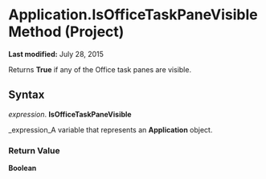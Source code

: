 
# Application.IsOfficeTaskPaneVisible Method (Project)

 **Last modified:** July 28, 2015

Returns  **True** if any of the Office task panes are visible.

## Syntax

 _expression_. **IsOfficeTaskPaneVisible**

 _expression_A variable that represents an  **Application** object.


### Return Value

 **Boolean**

